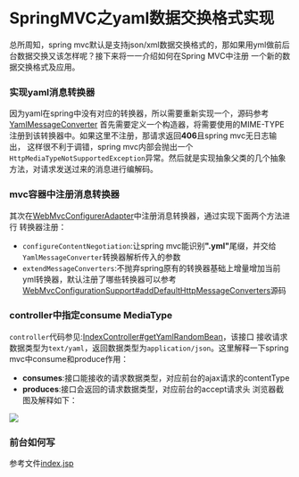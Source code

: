 SpringMVC之yaml数据交换格式实现
===
总所周知，spring mvc默认是支持json/xml数据交换格式的，那如果用yml做前后台数据交换又该怎样呢？接下来将一一介绍如何在Spring MVC中注册
一个新的数据交换格式及应用。

### 实现yaml消息转换器
因为yaml在spring中没有对应的转换器，所以需要重新实现一个，源码参考[YamlMessageConverter](src/main/java/cn/crabime/mvc/basic/YamlMessageConverter.java)
首先需要定义一个构造器，将需要使用的MIME-TYPE注册到该转换器中。如果这里不注册，那请求返回<strong>406</strong>且spring mvc无日志输出，
这样很不利于调错，spring mvc内部会抛出一个`HttpMediaTypeNotSupportedException`异常。然后就是实现抽象父类的几个抽象方法，对请求发送过来的消息进行编解码。

### mvc容器中注册消息转换器
其次在[WebMvcConfigurerAdapter](src/main/java/cn/crabime/mvc/basic/MvcConfig.java)中注册消息转换器，通过实现下面两个方法进行
转换器注册：
* `configureContentNegotiation`:让spring mvc能识别<strong>".yml"</strong>尾缀，并交给`YamlMessageConverter`转换器解析传入的参数
* `extendMessageConverters`:不抛弃spring原有的转换器基础上增量增加当前yml转换器，默认注册了哪些转换器可以参考[WebMvcConfigurationSupport#addDefaultHttpMessageConverters]("https://github.com/spring-projects/spring-framework/blob/53d067399d3818ba3160010716a1012ca6abd5ba/spring-webmvc/src/main/java/org/springframework/web/servlet/config/annotation/WebMvcConfigurationSupport.java#L833")源码

### controller中指定consume MediaType
`controller`代码参见:[IndexController#getYamlRandomBean](src/main/java/cn/crabime/mvc/basic/IndexController.java)，该接口
接收请求数据类型为`text/yaml`，返回数据类型为`application/json`。这里解释一下spring mvc中consume和produce作用：
* <strong>consumes</strong>:接口能接收的请求数据类型，对应前台的ajax请求的contentType
* <strong>produces</strong>:接口会返回的请求数据类型，对应前台的accept请求头
浏览器截图及解释如下：

<img src="http://pv89or3o8.bkt.clouddn.com/ajax-request-response.png" />

### 前台如何写
参考文件[index.jsp](src/main/webapp/WEB-INF/views/index.jsp)